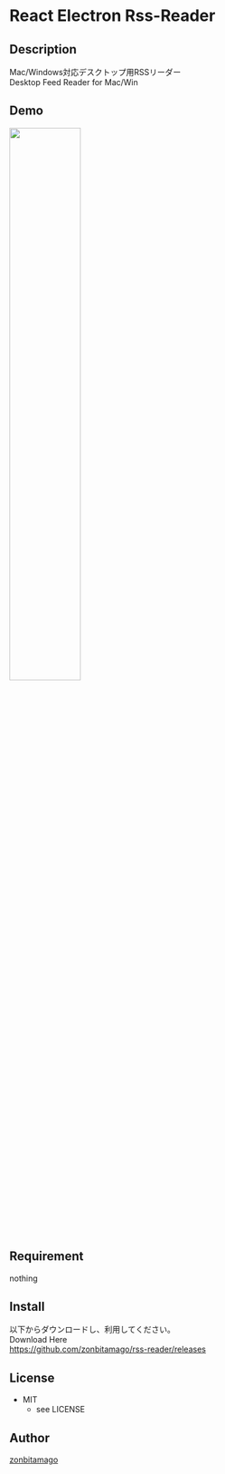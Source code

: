 React Electron Rss-Reader
====

## Description
Mac/Windows対応デスクトップ用RSSリーダー<br/>
Desktop Feed Reader for Mac/Win
## Demo
<img src="https://raw.github.com/zonbitamago/rss-reader/images/demo.gif" width="50%"/>

## Requirement
nothing

<!-- ## Usage -->

## Install
以下からダウンロードし、利用してください。<br/>
Download Here<br/>
https://github.com/zonbitamago/rss-reader/releases

<!-- ## Contribution -->

## License
* MIT  
    * see LICENSE


## Author

[zonbitamago](https://github.com/zonbitamago)
